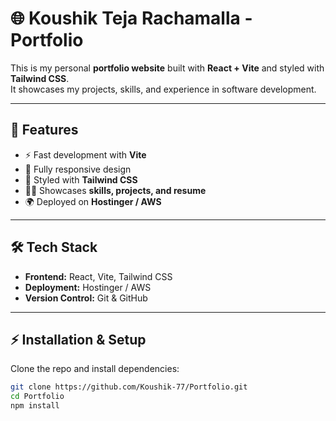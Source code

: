 # 🌐 Koushik Teja Rachamalla - Portfolio

This is my personal **portfolio website** built with **React + Vite** and styled with **Tailwind CSS**.  
It showcases my projects, skills, and experience in software development.

---

## 🚀 Features
- ⚡ Fast development with **Vite**
- 📱 Fully responsive design
- 🎨 Styled with **Tailwind CSS**
- 🧑‍💻 Showcases **skills, projects, and resume**
- 🌍 Deployed on **Hostinger / AWS**

---

## 🛠️ Tech Stack
- **Frontend:** React, Vite, Tailwind CSS  
- **Deployment:** Hostinger / AWS  
- **Version Control:** Git & GitHub  

---


## ⚡ Installation & Setup

Clone the repo and install dependencies:

```bash
git clone https://github.com/Koushik-77/Portfolio.git
cd Portfolio
npm install
